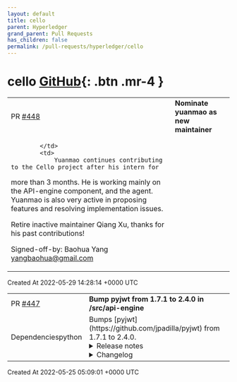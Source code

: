 ```yaml
---
layout: default
title: cello
parent: Hyperledger
grand_parent: Pull Requests
has_children: false
permalink: /pull-requests/hyperledger/cello
---
```


# cello <span class="fs-3 right-align">[GitHub](https://github.com/hyperledger/cello){: .btn .mr-4 }</span>


<div>
    <table>
        <tr>
            <td>
                PR <a href="https://github.com/hyperledger/cello/pull/448" class=".btn">#448</a>
            </td>
            <td>
                <b>
                    Nominate yuanmao as new maintainer
                </b>
            </td>
        </tr>
        <tr>
            <td>
                
            </td>
            <td>
                Yuanmao continues contributing to the Cello project after his intern for
more than 3 months. He is working mainly on the API-engine component,
and the agent. Yuanmao is also very active in proposing features and
resolving implementation issues.

Retire inactive maintainer Qiang Xu, thanks for his past contributions!

Signed-off-by: Baohua Yang <yangbaohua@gmail.com>
            </td>
        </tr>
    </table>
    <div class="right-align">
        Created At 2022-05-29 14:28:14 +0000 UTC
    </div>
</div>

<div>
    <table>
        <tr>
            <td>
                PR <a href="https://github.com/hyperledger/cello/pull/447" class=".btn">#447</a>
            </td>
            <td>
                <b>
                    Bump pyjwt from 1.7.1 to 2.4.0 in /src/api-engine
                </b>
            </td>
        </tr>
        <tr>
            <td>
                <span class="chip">Dependencies</span><span class="chip">python</span>
            </td>
            <td>
                Bumps [pyjwt](https://github.com/jpadilla/pyjwt) from 1.7.1 to 2.4.0.
<details>
<summary>Release notes</summary>
<p><em>Sourced from <a href="https://github.com/jpadilla/pyjwt/releases">pyjwt's releases</a>.</em></p>
<blockquote>
<h2>2.4.0</h2>
<h2>Security</h2>
<ul>
<li>[CVE-2022-29217] Prevent key confusion through non-blocklisted public key formats. <a href="https://github.com/jpadilla/pyjwt/security/advisories/GHSA-ffqj-6fqr-9h24">https://github.com/jpadilla/pyjwt/security/advisories/GHSA-ffqj-6fqr-9h24</a></li>
</ul>
<h2>What's Changed</h2>
<ul>
<li>Add support for Python 3.10 by <a href="https://github.com/hugovk"><code>@​hugovk</code></a> in <a href="https://github-redirect.dependabot.com/jpadilla/pyjwt/pull/699">jpadilla/pyjwt#699</a></li>
<li>Don't use implicit optionals by <a href="https://github.com/rekyungmin"><code>@​rekyungmin</code></a> in <a href="https://github-redirect.dependabot.com/jpadilla/pyjwt/pull/705">jpadilla/pyjwt#705</a></li>
<li>[pre-commit.ci] pre-commit autoupdate by <a href="https://github.com/pre-commit-ci"><code>@​pre-commit-ci</code></a> in <a href="https://github-redirect.dependabot.com/jpadilla/pyjwt/pull/708">jpadilla/pyjwt#708</a></li>
<li>[pre-commit.ci] pre-commit autoupdate by <a href="https://github.com/pre-commit-ci"><code>@​pre-commit-ci</code></a> in <a href="https://github-redirect.dependabot.com/jpadilla/pyjwt/pull/710">jpadilla/pyjwt#710</a></li>
<li>[pre-commit.ci] pre-commit autoupdate by <a href="https://github.com/pre-commit-ci"><code>@​pre-commit-ci</code></a> in <a href="https://github-redirect.dependabot.com/jpadilla/pyjwt/pull/711">jpadilla/pyjwt#711</a></li>
<li>[pre-commit.ci] pre-commit autoupdate by <a href="https://github.com/pre-commit-ci"><code>@​pre-commit-ci</code></a> in <a href="https://github-redirect.dependabot.com/jpadilla/pyjwt/pull/712">jpadilla/pyjwt#712</a></li>
<li>documentation fix: show correct scope for decode_complete() by <a href="https://github.com/sseering"><code>@​sseering</code></a> in <a href="https://github-redirect.dependabot.com/jpadilla/pyjwt/pull/661">jpadilla/pyjwt#661</a></li>
<li>[pre-commit.ci] pre-commit autoupdate by <a href="https://github.com/pre-commit-ci"><code>@​pre-commit-ci</code></a> in <a href="https://github-redirect.dependabot.com/jpadilla/pyjwt/pull/716">jpadilla/pyjwt#716</a></li>
<li>Explicit check the key for ECAlgorithm by <a href="https://github.com/estin"><code>@​estin</code></a> in <a href="https://github-redirect.dependabot.com/jpadilla/pyjwt/pull/713">jpadilla/pyjwt#713</a></li>
<li>[pre-commit.ci] pre-commit autoupdate by <a href="https://github.com/pre-commit-ci"><code>@​pre-commit-ci</code></a> in <a href="https://github-redirect.dependabot.com/jpadilla/pyjwt/pull/720">jpadilla/pyjwt#720</a></li>
<li>api_jwk: Add PyJWKSet.<strong>getitem</strong> by <a href="https://github.com/woodruffw"><code>@​woodruffw</code></a> in <a href="https://github-redirect.dependabot.com/jpadilla/pyjwt/pull/725">jpadilla/pyjwt#725</a></li>
<li>Update usage.rst by <a href="https://github.com/guneybilen"><code>@​guneybilen</code></a> in <a href="https://github-redirect.dependabot.com/jpadilla/pyjwt/pull/727">jpadilla/pyjwt#727</a></li>
<li>[pre-commit.ci] pre-commit autoupdate by <a href="https://github.com/pre-commit-ci"><code>@​pre-commit-ci</code></a> in <a href="https://github-redirect.dependabot.com/jpadilla/pyjwt/pull/728">jpadilla/pyjwt#728</a></li>
<li>fix: Update copyright information by <a href="https://github.com/kkirsche"><code>@​kkirsche</code></a> in <a href="https://github-redirect.dependabot.com/jpadilla/pyjwt/pull/729">jpadilla/pyjwt#729</a></li>
<li>Docs: mention performance reasons for reusing RSAPrivateKey when encoding by <a href="https://github.com/dmahr1"><code>@​dmahr1</code></a> in <a href="https://github-redirect.dependabot.com/jpadilla/pyjwt/pull/734">jpadilla/pyjwt#734</a></li>
<li>Fixed typo in usage.rst by <a href="https://github.com/israelabraham"><code>@​israelabraham</code></a> in <a href="https://github-redirect.dependabot.com/jpadilla/pyjwt/pull/738">jpadilla/pyjwt#738</a></li>
<li>Add detached payload support for JWS encoding and decoding by <a href="https://github.com/fviard"><code>@​fviard</code></a> in <a href="https://github-redirect.dependabot.com/jpadilla/pyjwt/pull/723">jpadilla/pyjwt#723</a></li>
<li>[pre-commit.ci] pre-commit autoupdate by <a href="https://github.com/pre-commit-ci"><code>@​pre-commit-ci</code></a> in <a href="https://github-redirect.dependabot.com/jpadilla/pyjwt/pull/740">jpadilla/pyjwt#740</a></li>
<li>Raise DeprecationWarning for jwt.decode(verify=...) by <a href="https://github.com/akx"><code>@​akx</code></a> in <a href="https://github-redirect.dependabot.com/jpadilla/pyjwt/pull/742">jpadilla/pyjwt#742</a></li>
<li>Don't mutate options dictionary in .decode_complete() by <a href="https://github.com/akx"><code>@​akx</code></a> in <a href="https://github-redirect.dependabot.com/jpadilla/pyjwt/pull/743">jpadilla/pyjwt#743</a></li>
<li>[pre-commit.ci] pre-commit autoupdate by <a href="https://github.com/pre-commit-ci"><code>@​pre-commit-ci</code></a> in <a href="https://github-redirect.dependabot.com/jpadilla/pyjwt/pull/748">jpadilla/pyjwt#748</a></li>
<li>Replace various string interpolations with f-strings by <a href="https://github.com/akx"><code>@​akx</code></a> in <a href="https://github-redirect.dependabot.com/jpadilla/pyjwt/pull/744">jpadilla/pyjwt#744</a></li>
<li>Update CHANGELOG.rst by <a href="https://github.com/hipertracker"><code>@​hipertracker</code></a> in <a href="https://github-redirect.dependabot.com/jpadilla/pyjwt/pull/751">jpadilla/pyjwt#751</a></li>
</ul>
<h2>New Contributors</h2>
<ul>
<li><a href="https://github.com/hugovk"><code>@​hugovk</code></a> made their first contribution in <a href="https://github-redirect.dependabot.com/jpadilla/pyjwt/pull/699">jpadilla/pyjwt#699</a></li>
<li><a href="https://github.com/rekyungmin"><code>@​rekyungmin</code></a> made their first contribution in <a href="https://github-redirect.dependabot.com/jpadilla/pyjwt/pull/705">jpadilla/pyjwt#705</a></li>
<li><a href="https://github.com/sseering"><code>@​sseering</code></a> made their first contribution in <a href="https://github-redirect.dependabot.com/jpadilla/pyjwt/pull/661">jpadilla/pyjwt#661</a></li>
<li><a href="https://github.com/estin"><code>@​estin</code></a> made their first contribution in <a href="https://github-redirect.dependabot.com/jpadilla/pyjwt/pull/713">jpadilla/pyjwt#713</a></li>
<li><a href="https://github.com/woodruffw"><code>@​woodruffw</code></a> made their first contribution in <a href="https://github-redirect.dependabot.com/jpadilla/pyjwt/pull/725">jpadilla/pyjwt#725</a></li>
<li><a href="https://github.com/guneybilen"><code>@​guneybilen</code></a> made their first contribution in <a href="https://github-redirect.dependabot.com/jpadilla/pyjwt/pull/727">jpadilla/pyjwt#727</a></li>
<li><a href="https://github.com/dmahr1"><code>@​dmahr1</code></a> made their first contribution in <a href="https://github-redirect.dependabot.com/jpadilla/pyjwt/pull/734">jpadilla/pyjwt#734</a></li>
<li><a href="https://github.com/israelabraham"><code>@​israelabraham</code></a> made their first contribution in <a href="https://github-redirect.dependabot.com/jpadilla/pyjwt/pull/738">jpadilla/pyjwt#738</a></li>
<li><a href="https://github.com/fviard"><code>@​fviard</code></a> made their first contribution in <a href="https://github-redirect.dependabot.com/jpadilla/pyjwt/pull/723">jpadilla/pyjwt#723</a></li>
<li><a href="https://github.com/akx"><code>@​akx</code></a> made their first contribution in <a href="https://github-redirect.dependabot.com/jpadilla/pyjwt/pull/742">jpadilla/pyjwt#742</a></li>
<li><a href="https://github.com/hipertracker"><code>@​hipertracker</code></a> made their first contribution in <a href="https://github-redirect.dependabot.com/jpadilla/pyjwt/pull/751">jpadilla/pyjwt#751</a></li>
</ul>
<p><strong>Full Changelog</strong>: <a href="https://github.com/jpadilla/pyjwt/compare/2.3.0...2.4.0">https://github.com/jpadilla/pyjwt/compare/2.3.0...2.4.0</a></p>
<h2>2.3.0</h2>
<h2>What's Changed</h2>
<ul>
<li>[pre-commit.ci] pre-commit autoupdate by <a href="https://github.com/pre-commit-ci"><code>@​pre-commit-ci</code></a> in <a href="https://github-redirect.dependabot.com/jpadilla/pyjwt/pull/700">jpadilla/pyjwt#700</a></li>
<li>Add exception chaining by <a href="https://github.com/ehdgua01"><code>@​ehdgua01</code></a> in <a href="https://github-redirect.dependabot.com/jpadilla/pyjwt/pull/702">jpadilla/pyjwt#702</a></li>
<li>Revert &quot;Remove arbitrary kwargs.&quot; by <a href="https://github.com/auvipy"><code>@​auvipy</code></a> in <a href="https://github-redirect.dependabot.com/jpadilla/pyjwt/pull/701">jpadilla/pyjwt#701</a></li>
</ul>
<!-- raw HTML omitted -->
</blockquote>
<p>... (truncated)</p>
</details>
<details>
<summary>Changelog</summary>
<p><em>Sourced from <a href="https://github.com/jpadilla/pyjwt/blob/master/CHANGELOG.rst">pyjwt's changelog</a>.</em></p>
<blockquote>
<h2><code>v2.4.0 &lt;https://github.com/jpadilla/pyjwt/compare/2.3.0...2.4.0&gt;</code>__</h2>
<p>Security</p>
<pre><code>
- [CVE-2022-29217] Prevent key confusion through non-blocklisted public key formats. https://github.com/jpadilla/pyjwt/security/advisories/GHSA-ffqj-6fqr-9h24
<p>Changed</p>
<pre><code>
- Explicit check the key for ECAlgorithm by @estin in https://github.com/jpadilla/pyjwt/pull/713
- Raise DeprecationWarning for jwt.decode(verify=...) by @akx in https://github.com/jpadilla/pyjwt/pull/742

Fixed
~~~~~

- Don't use implicit optionals by @rekyungmin in https://github.com/jpadilla/pyjwt/pull/705
- documentation fix: show correct scope for decode_complete() by @sseering in https://github.com/jpadilla/pyjwt/pull/661
- fix: Update copyright information by @kkirsche in https://github.com/jpadilla/pyjwt/pull/729
- Don't mutate options dictionary in .decode_complete() by @akx in https://github.com/jpadilla/pyjwt/pull/743

Added
~~~~~

- Add support for Python 3.10 by @hugovk in https://github.com/jpadilla/pyjwt/pull/699
- api_jwk: Add PyJWKSet.__getitem__ by @woodruffw in https://github.com/jpadilla/pyjwt/pull/725
- Update usage.rst by @guneybilen in https://github.com/jpadilla/pyjwt/pull/727
- Docs: mention performance reasons for reusing RSAPrivateKey when encoding by @dmahr1 in https://github.com/jpadilla/pyjwt/pull/734
- Fixed typo in usage.rst by @israelabraham in https://github.com/jpadilla/pyjwt/pull/738
- Add detached payload support for JWS encoding and decoding by @fviard in https://github.com/jpadilla/pyjwt/pull/723
- Replace various string interpolations with f-strings by @akx in https://github.com/jpadilla/pyjwt/pull/744
- Update CHANGELOG.rst by @hipertracker in https://github.com/jpadilla/pyjwt/pull/751

`v2.3.0 &amp;lt;https://github.com/jpadilla/pyjwt/compare/2.2.0...2.3.0&amp;gt;`__
-----------------------------------------------------------------------

Fixed
~~~~~

- Revert &amp;quot;Remove arbitrary kwargs.&amp;quot; `[#701](https://github.com/jpadilla/pyjwt/issues/701) &amp;lt;https://github.com/jpadilla/pyjwt/pull/701&amp;gt;`__

Added
~~~~~

- Add exception chaining `[#702](https://github.com/jpadilla/pyjwt/issues/702) &amp;lt;https://github.com/jpadilla/pyjwt/pull/702&amp;gt;`__

`v2.2.0 &amp;lt;https://github.com/jpadilla/pyjwt/compare/2.1.0...2.2.0&amp;gt;`__
-----------------------------------------------------------------------

&amp;lt;/tr&amp;gt;&amp;lt;/table&amp;gt; 
&lt;/code&gt;&lt;/pre&gt;
&lt;/blockquote&gt;
&lt;p&gt;... (truncated)&lt;/p&gt;
&lt;/details&gt;
&lt;details&gt;
&lt;summary&gt;Commits&lt;/summary&gt;

&lt;ul&gt;
&lt;li&gt;&lt;a href=&quot;https://github.com/jpadilla/pyjwt/commit/83ff831a4d11190e3a0bed781da43f8d84352653&quot;&gt;&lt;code&gt;83ff831&lt;/code&gt;&lt;/a&gt; chore: update changelog&lt;/li&gt;
&lt;li&gt;&lt;a href=&quot;https://github.com/jpadilla/pyjwt/commit/4c1ce8fd9019dd312ff257b5141cdb6d897379d9&quot;&gt;&lt;code&gt;4c1ce8f&lt;/code&gt;&lt;/a&gt; chore: update changelog&lt;/li&gt;
&lt;li&gt;&lt;a href=&quot;https://github.com/jpadilla/pyjwt/commit/96f3f0275745c5a455c019a0d3476a054980e8ea&quot;&gt;&lt;code&gt;96f3f02&lt;/code&gt;&lt;/a&gt; fix: failing advisory test&lt;/li&gt;
&lt;li&gt;&lt;a href=&quot;https://github.com/jpadilla/pyjwt/commit/9c528670c455b8d948aff95ed50e22940d1ad3fc&quot;&gt;&lt;code&gt;9c52867&lt;/code&gt;&lt;/a&gt; Merge pull request from GHSA-ffqj-6fqr-9h24&lt;/li&gt;
&lt;li&gt;&lt;a href=&quot;https://github.com/jpadilla/pyjwt/commit/24b29adfebcb4f057a3cef5aaf35653bc0c1c8cc&quot;&gt;&lt;code&gt;24b29ad&lt;/code&gt;&lt;/a&gt; Update CHANGELOG.rst (&lt;a href=&quot;https://github-redirect.dependabot.com/jpadilla/pyjwt/issues/751&quot;&gt;#751&lt;/a&gt;)&lt;/li&gt;
&lt;li&gt;&lt;a href=&quot;https://github.com/jpadilla/pyjwt/commit/31f5acb8fb3ec6cdfe2b1b0a4a8f329b5f3ca67f&quot;&gt;&lt;code&gt;31f5acb&lt;/code&gt;&lt;/a&gt; Replace various string interpolations with f-strings (&lt;a href=&quot;https://github-redirect.dependabot.com/jpadilla/pyjwt/issues/744&quot;&gt;#744&lt;/a&gt;)&lt;/li&gt;
&lt;li&gt;&lt;a href=&quot;https://github.com/jpadilla/pyjwt/commit/5581a31c21de70444c1162bcfa29f7e0fc86edda&quot;&gt;&lt;code&gt;5581a31&lt;/code&gt;&lt;/a&gt; [pre-commit.ci] pre-commit autoupdate (&lt;a href=&quot;https://github-redirect.dependabot.com/jpadilla/pyjwt/issues/748&quot;&gt;#748&lt;/a&gt;)&lt;/li&gt;
&lt;li&gt;&lt;a href=&quot;https://github.com/jpadilla/pyjwt/commit/3d4d82248f1120c87f1f4e0e8793eaa1d54843a6&quot;&gt;&lt;code&gt;3d4d822&lt;/code&gt;&lt;/a&gt; Don't mutate options dictionary in .decode_complete() (&lt;a href=&quot;https://github-redirect.dependabot.com/jpadilla/pyjwt/issues/743&quot;&gt;#743&lt;/a&gt;)&lt;/li&gt;
&lt;li&gt;&lt;a href=&quot;https://github.com/jpadilla/pyjwt/commit/1f1fe15bb41846c602b3e106176b2c692b93a613&quot;&gt;&lt;code&gt;1f1fe15&lt;/code&gt;&lt;/a&gt; Add a deprecation warning when jwt.decode() is called with the legacy verify=...&lt;/li&gt;
&lt;li&gt;&lt;a href=&quot;https://github.com/jpadilla/pyjwt/commit/35fa28e59d99b99c6a780d2a029a74d6bbba8b1e&quot;&gt;&lt;code&gt;35fa28e&lt;/code&gt;&lt;/a&gt; [pre-commit.ci] pre-commit autoupdate (&lt;a href=&quot;https://github-redirect.dependabot.com/jpadilla/pyjwt/issues/740&quot;&gt;#740&lt;/a&gt;)&lt;/li&gt;
&lt;li&gt;Additional commits viewable in &lt;a href=&quot;https://github.com/jpadilla/pyjwt/compare/1.7.1...2.4.0&quot;&gt;compare view&lt;/a&gt;&lt;/li&gt;
&lt;/ul&gt;
&lt;/details&gt;

&lt;br /&gt;
</code></pre>


[![Dependabot compatibility score](https://dependabot-badges.githubapp.com/badges/compatibility_score?dependency-name=pyjwt&package-manager=pip&previous-version=1.7.1&new-version=2.4.0)](https://docs.github.com/en/github/managing-security-vulnerabilities/about-dependabot-security-updates#about-compatibility-scores)

Dependabot will resolve any conflicts with this PR as long as you don't alter it yourself. You can also trigger a rebase manually by commenting `@dependabot rebase`.

[//]: # (dependabot-automerge-start)
[//]: # (dependabot-automerge-end)

---

<details>
<summary>Dependabot commands and options</summary>
<br />

You can trigger Dependabot actions by commenting on this PR:
- `@dependabot rebase` will rebase this PR
- `@dependabot recreate` will recreate this PR, overwriting any edits that have been made to it
- `@dependabot merge` will merge this PR after your CI passes on it
- `@dependabot squash and merge` will squash and merge this PR after your CI passes on it
- `@dependabot cancel merge` will cancel a previously requested merge and block automerging
- `@dependabot reopen` will reopen this PR if it is closed
- `@dependabot close` will close this PR and stop Dependabot recreating it. You can achieve the same result by closing it manually
- `@dependabot ignore this major version` will close this PR and stop Dependabot creating any more for this major version (unless you reopen the PR or upgrade to it yourself)
- `@dependabot ignore this minor version` will close this PR and stop Dependabot creating any more for this minor version (unless you reopen the PR or upgrade to it yourself)
- `@dependabot ignore this dependency` will close this PR and stop Dependabot creating any more for this dependency (unless you reopen the PR or upgrade to it yourself)
- `@dependabot use these labels` will set the current labels as the default for future PRs for this repo and language
- `@dependabot use these reviewers` will set the current reviewers as the default for future PRs for this repo and language
- `@dependabot use these assignees` will set the current assignees as the default for future PRs for this repo and language
- `@dependabot use this milestone` will set the current milestone as the default for future PRs for this repo and language

You can disable automated security fix PRs for this repo from the [Security Alerts page](https://github.com/hyperledger/cello/network/alerts).

</details>
            </td>
        </tr>
    </table>
    <div class="right-align">
        Created At 2022-05-25 05:09:01 +0000 UTC
    </div>
</div>

